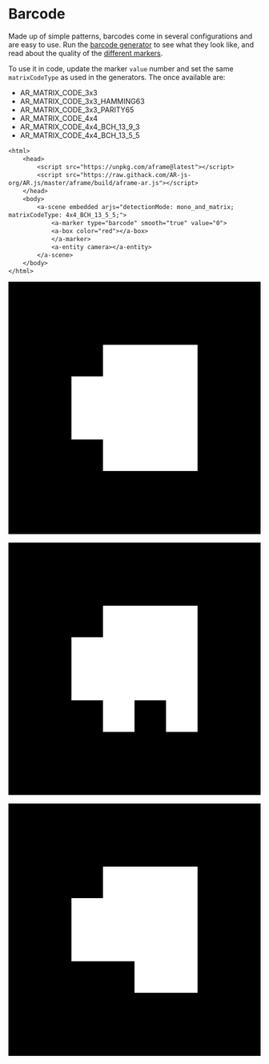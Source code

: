 # Barcode

Made up of simple patterns, barcodes come in several configurations and are easy to use. Run the [barcode generator](https://au.gmented.com/app/marker/marker.php) to see what they look like, and read about the quality of the [different markers](https://github.com/nicolocarpignoli/artoolkit-barcode-markers-collection). 

To use it in code, update the marker `value` number and set the same `matrixCodeType` as used in the generators. The once available are:

* AR\_MATRIX\_CODE\_3x3
* AR\_MATRIX\_CODE\_3x3\_HAMMING63
* AR\_MATRIX\_CODE\_3x3\_PARITY65
* AR\_MATRIX\_CODE\_4x4
* AR\_MATRIX\_CODE\_4x4\_BCH\_13\_9\_3
* AR\_MATRIX\_CODE\_4x4\_BCH\_13\_5\_5

```markup
<html>
	<head>
		<script src="https://unpkg.com/aframe@latest"></script>
		<script src="https://raw.githack.com/AR-js-org/AR.js/master/aframe/build/aframe-ar.js"></script>
	</head>
	<body>
		<a-scene embedded arjs="detectionMode: mono_and_matrix; matrixCodeType: 4x4_BCH_13_5_5;">
			<a-marker type="barcode" smooth="true" value="0">
    		<a-box color="red"></a-box>
			</a-marker>
			<a-entity camera></a-entity>
		</a-scene>
	</body>
</html>
```

![Barcode 0](../../../../.gitbook/assets/0000.png)

![Barcode 1](../../../../.gitbook/assets/0001.png)



![Barcode 3](../../../../.gitbook/assets/0002%20%281%29.png)

